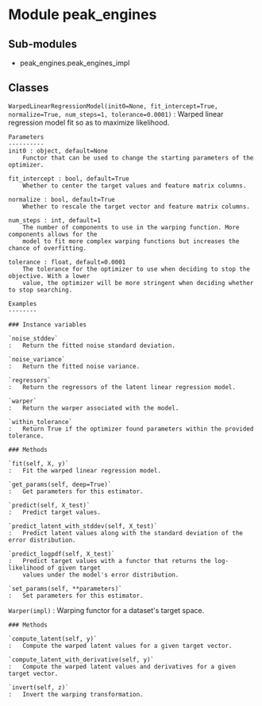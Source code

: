 Module peak_engines
===================

Sub-modules
-----------
* peak_engines.peak_engines_impl

Classes
-------

`WarpedLinearRegressionModel(init0=None, fit_intercept=True, normalize=True, num_steps=1, tolerance=0.0001)`
:   Warped linear regression model fit so as to maximize likelihood.
    
    Parameters
    ----------
    init0 : object, default=None
        Functor that can be used to change the starting parameters of the optimizer.
    
    fit_intercept : bool, default=True
        Whether to center the target values and feature matrix columns.
    
    normalize : bool, default=True
        Whether to rescale the target vector and feature matrix columns.
    
    num_steps : int, default=1
        The number of components to use in the warping function. More components allows for the 
        model to fit more complex warping functions but increases the chance of overfitting.
    
    tolerance : float, default=0.0001
        The tolerance for the optimizer to use when deciding to stop the objective. With a lower
        value, the optimizer will be more stringent when deciding whether to stop searching.
    
    Examples
    --------

    ### Instance variables

    `noise_stddev`
    :   Return the fitted noise standard deviation.

    `noise_variance`
    :   Return the fitted noise variance.

    `regressors`
    :   Return the regressors of the latent linear regression model.

    `warper`
    :   Return the warper associated with the model.

    `within_tolerance`
    :   Return True if the optimizer found parameters within the provided tolerance.

    ### Methods

    `fit(self, X, y)`
    :   Fit the warped linear regression model.

    `get_params(self, deep=True)`
    :   Get parameters for this estimator.

    `predict(self, X_test)`
    :   Predict target values.

    `predict_latent_with_stddev(self, X_test)`
    :   Predict latent values along with the standard deviation of the error distribution.

    `predict_logpdf(self, X_test)`
    :   Predict target values with a functor that returns the log-likelihood of given target
        values under the model's error distribution.

    `set_params(self, **parameters)`
    :   Set parameters for this estimator.

`Warper(impl)`
:   Warping functor for a dataset's target space.

    ### Methods

    `compute_latent(self, y)`
    :   Compute the warped latent values for a given target vector.

    `compute_latent_with_derivative(self, y)`
    :   Compute the warped latent values and derivatives for a given target vector.

    `invert(self, z)`
    :   Invert the warping transformation.
